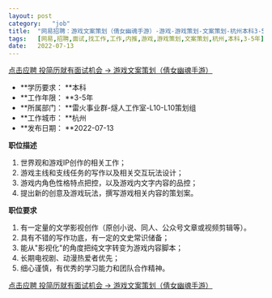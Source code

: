 ```yaml
---
layout:	post
category:	"job"
title:	"网易招聘：游戏文案策划（倩女幽魂手游）-游戏-游戏策划-文案策划-杭州本科3-5年"
tags:	[网易,招聘,面试,找工作,工作,内推,游戏,游戏策划,文案策划,杭州,本科,3-5年]
date:	2022-07-13
---
```


[点击应聘 投简历就有面试机会 -> 游戏文案策划（倩女幽魂手游）](http://mobile.bole.netease.com/bole/boleDetail?id=13921&employeeId=346f03c3cda5f04c&key=all)



- **学历要求： **本科
- **工作年限： **3-5年
- **所属部门： **雷火事业群-燧人工作室-L10-L10策划组
- **工作城市： **杭州
- **发布日期： **2022-07-13



**职位描述**
1. 世界观和游戏IP创作的相关工作；
2. 游戏主线和支线任务的写作以及相关交互玩法设计；
3. 游戏内角色性格特点把控，以及游戏内文字内容的品控；
4. 提出新的创意及游戏玩法，撰写游戏相关内容的策划案。



**职位要求**
1. 有一定量的文学影视创作（原创小说、同人、公众号文章或视频剪辑等）。
2. 具有不错的写作功底，有一定的文史常识储备；
3. 能从"影视化"的角度把纯文字转变为游戏内容脚本；
4. 长期电视剧、动漫热爱者优先；
5. 细心谨慎，有优秀的学习能力和团队合作精神。



[点击应聘 投简历就有面试机会 -> 游戏文案策划（倩女幽魂手游）](http://mobile.bole.netease.com/bole/boleDetail?id=13921&employeeId=346f03c3cda5f04c&key=all)